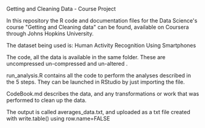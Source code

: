 Getting and Cleaning Data - Course Project


In this repository the R code and documentation files for the Data Science's course "Getting and Cleaning data" can be found, available on Coursera through Johns Hopkins University.

The dataset being used is: Human Activity Recognition Using Smartphones

The code, all the data is available in the same folder. These are uncompressed un-compressed and un-altered .

run_analysis.R contains all the code to perform the analyses described in the 5 steps. They can be launched in RStudio by just importing the file.

CodeBook.md describes the data, and any transformations or work that was performed to clean up the data.

The output is called averages_data.txt, and uploaded as a txt file created with write.table() using row.name=FALSE
